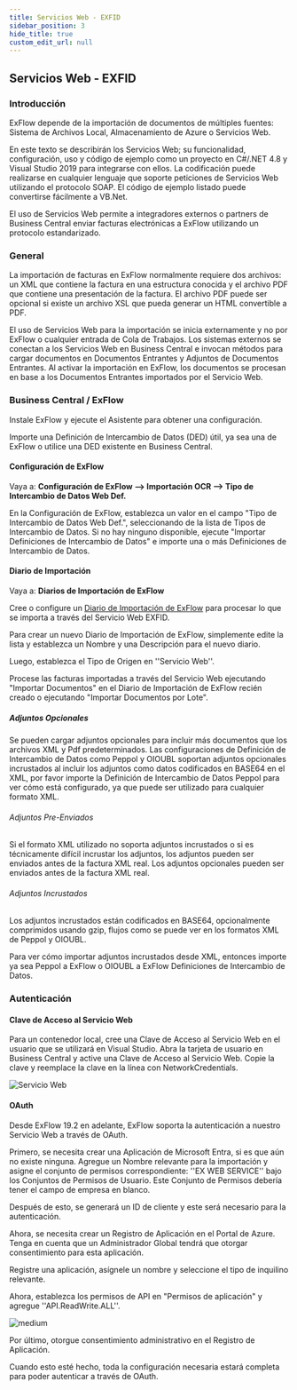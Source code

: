 ```yaml
---
title: Servicios Web - EXFID
sidebar_position: 3
hide_title: true
custom_edit_url: null
---
```

## Servicios Web - EXFID

### Introducción
ExFlow depende de la importación de documentos de múltiples fuentes: Sistema de Archivos Local, Almacenamiento de Azure o Servicios Web. 

En este texto se describirán los Servicios Web; su funcionalidad, configuración, uso y código de ejemplo como un proyecto en C#/.NET 4.8 y Visual Studio 2019 para integrarse con ellos. La codificación puede realizarse en cualquier lenguaje que soporte peticiones de Servicios Web utilizando el protocolo SOAP. El código de ejemplo listado puede convertirse fácilmente a VB.Net.

El uso de Servicios Web permite a integradores externos o partners de Business Central enviar facturas electrónicas a ExFlow utilizando un protocolo estandarizado.

### General
La importación de facturas en ExFlow normalmente requiere dos archivos: un XML que contiene la factura en una estructura conocida y el archivo PDF que contiene una presentación de la factura. El archivo PDF puede ser opcional si existe un archivo XSL que pueda generar un HTML convertible a PDF.

El uso de Servicios Web para la importación se inicia externamente y no por ExFlow o cualquier entrada de Cola de Trabajos. Los sistemas externos se conectan a los Servicios Web en Business Central e invocan métodos para cargar documentos en Documentos Entrantes y Adjuntos de Documentos Entrantes. Al activar la importación en ExFlow, los documentos se procesan en base a los Documentos Entrantes importados por el Servicio Web.

### Business Central / ExFlow
Instale ExFlow y ejecute el Asistente para obtener una configuración. 

Importe una Definición de Intercambio de Datos (DED) útil, ya sea una de ExFlow o utilice una DED existente en Business Central.<br/>

#### Configuración de ExFlow
Vaya a: **Configuración de ExFlow --> Importación OCR --> Tipo de Intercambio de Datos Web Def.** 

En la Configuración de ExFlow, establezca un valor en el campo "Tipo de Intercambio de Datos Web Def.", seleccionando de la lista de Tipos de Intercambio de Datos. Si no hay ninguno disponible, ejecute "Importar Definiciones de Intercambio de Datos" e importe una o más Definiciones de Intercambio de Datos.


#### Diario de Importación
Vaya a: **Diarios de Importación de ExFlow**

Cree o configure un [Diario de Importación de ExFlow](https://docs.signupsoftware.com/business-central/docs/user-manual/approval-workflow/exflow-import-journals#exflow-import-journals) para procesar lo que se importa a través del Servicio Web EXFID.

Para crear un nuevo Diario de Importación de ExFlow, simplemente edite la lista y establezca un Nombre y una Descripción para el nuevo diario. 

Luego, establezca el Tipo de Origen en ''Servicio Web''.

Procese las facturas importadas a través del Servicio Web ejecutando "Importar Documentos" en el Diario de Importación de ExFlow recién creado o ejecutando "Importar Documentos por Lote".


##### Adjuntos Opcionales
Se pueden cargar adjuntos opcionales para incluir más documentos que los archivos XML y Pdf predeterminados. Las configuraciones de Definición de Intercambio de Datos como Peppol y OIOUBL soportan adjuntos opcionales incrustados al incluir los adjuntos como datos codificados en BASE64 en el XML, por favor importe la Definición de Intercambio de Datos Peppol para ver cómo está configurado, ya que puede ser utilizado para cualquier formato XML.

###### Adjuntos Pre-Enviados
Si el formato XML utilizado no soporta adjuntos incrustados o si es técnicamente difícil incrustar los adjuntos, los adjuntos pueden ser enviados antes de la factura XML real.
Los adjuntos opcionales pueden ser enviados antes de la factura XML real.

###### Adjuntos Incrustados
Los adjuntos incrustados están codificados en BASE64, opcionalmente comprimidos usando gzip, flujos como se puede ver en los formatos XML de Peppol y OIOUBL.

Para ver cómo importar adjuntos incrustados desde XML, entonces importe ya sea Peppol a ExFlow o OIOUBL a ExFlow Definiciones de Intercambio de Datos.

### Autenticación
#### Clave de Acceso al Servicio Web
Para un contenedor local, cree una Clave de Acceso al Servicio Web en el usuario que se utilizará en Visual Studio. Abra la tarjeta de usuario en Business Central y active una Clave de Acceso al Servicio Web. Copie la clave y reemplace la clave en la línea con NetworkCredentials.

![Servicio Web](@site/static/img/media/web-service-001.png) 


#### OAuth
Desde ExFlow 19.2 en adelante, ExFlow soporta la autenticación a nuestro Servicio Web a través de OAuth. 

Primero, se necesita crear una Aplicación de Microsoft Entra, si es que aún no existe ninguna. Agregue un Nombre relevante para la importación y asigne el conjunto de permisos correspondiente: ''EX WEB SERVICE'' bajo los Conjuntos de Permisos de Usuario. Este Conjunto de Permisos debería tener el campo de empresa en blanco. 

Después de esto, se generará un ID de cliente y este será necesario para la autenticación.

Ahora, se necesita crear un Registro de Aplicación en el Portal de Azure. Tenga en cuenta que un Administrador Global tendrá que otorgar consentimiento para esta aplicación. 

Registre una aplicación, asígnele un nombre y seleccione el tipo de inquilino relevante.

Ahora, establezca los permisos de API en "Permisos de aplicación" y agregue ''API.ReadWrite.ALL''.

![medium](@site/static/img/media/web-service-003.png) 

Por último, otorgue consentimiento administrativo en el Registro de Aplicación. 

Cuando esto esté hecho, toda la configuración necesaria estará completa para poder autenticar a través de OAuth.